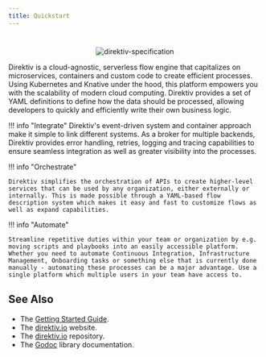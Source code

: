 ```yaml
---
title: Quickstart
---
```

#

<p align=center>
<img src="../assets/Banner.svg" alt="direktiv-specification"/>
</p>


Direktiv is a cloud-agnostic, serverless flow engine that capitalizes on microservices, containers and custom code to create efficient processes. Using Kubernetes and Knative under the hood, this platform empowers you with the scalability of modern cloud computing. Direktiv provides a set of YAML definitions to define how the data should be processed, allowing developers to quickly and efficiently write their own business logic. 

!!! info "Integrate"
    Direktiv's event-driven system and container approach make it simple to link different systems. As a broker for multiple backends, Direktiv provides error handling, retries, logging and tracing capabilities to ensure seamless integration as well as greater visibility into the processes.

!!! info "Orchestrate"

    Direktiv simplifies the orchestration of APIs to create higher-level services that can be used by any organization, either externally or internally. This is made possible through a YAML-based flow description system which makes it easy and fast to customize flows as well as expand capabilities.

!!! info "Automate"

    Streamline repetitive duties within your team or organization by e.g. moving scripts and playbooks into an easily accessible platform. Whether you need to automate Continuous Integration, Infrastructure Management, Onboarding tasks or something else that is currently done manually - automating these processes can be a major advantage. Use a single platform which multiple users in your team have access to.

## See Also

* The [Getting Started Guide](getting_started/index.md).
* The [direktiv.io](https://direktiv.io/) website.
* The [direktiv.io](https://github.com/direktiv/direktiv/) repository.
* The [Godoc](https://godoc.org/github.com/direktiv/direktiv) library documentation.
